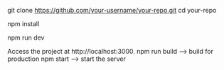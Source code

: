 git clone https://github.com/your-username/your-repo.git
cd your-repo


npm install

npm run dev

Access the project at http://localhost:3000.
npm run build  -->  build for production
npm start --> start the server
